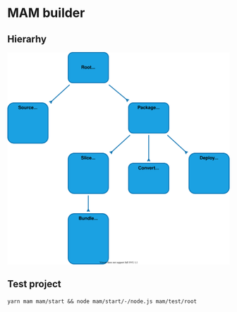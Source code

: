 # MAM builder

## Hierarhy

![](_mam.drawio.svg)

## Test project

```
yarn mam mam/start && node mam/start/-/node.js mam/test/root
```
